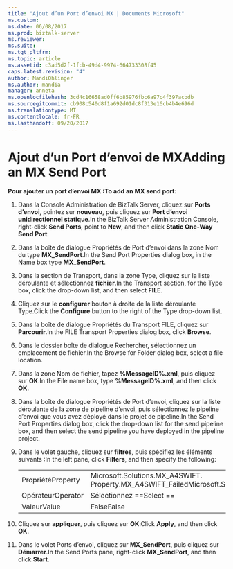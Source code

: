 ```yaml
---
title: "Ajout d’un Port d’envoi MX | Documents Microsoft"
ms.custom: 
ms.date: 06/08/2017
ms.prod: biztalk-server
ms.reviewer: 
ms.suite: 
ms.tgt_pltfrm: 
ms.topic: article
ms.assetid: c3ad5d2f-1fcb-49d4-9974-664733308f45
caps.latest.revision: "4"
author: MandiOhlinger
ms.author: mandia
manager: anneta
ms.openlocfilehash: 3cd4c16658ad0ff6b85976fbc6a97c4f397acbdb
ms.sourcegitcommit: cb908c540d8f1a692d01dc8f313e16cb4b4e696d
ms.translationtype: MT
ms.contentlocale: fr-FR
ms.lasthandoff: 09/20/2017
---
```

# <a name="adding-an-mx-send-port"></a><span data-ttu-id="95e67-102">Ajout d’un Port d’envoi de MX</span><span class="sxs-lookup"><span data-stu-id="95e67-102">Adding an MX Send Port</span></span>
<span data-ttu-id="95e67-103">**Pour ajouter un port d’envoi MX :**</span><span class="sxs-lookup"><span data-stu-id="95e67-103">**To add an MX send port:**</span></span>  
  
1.  <span data-ttu-id="95e67-104">Dans la Console Administration de BizTalk Server, cliquez sur **Ports d’envoi**, pointez sur **nouveau**, puis cliquez sur **Port d’envoi unidirectionnel statique**.</span><span class="sxs-lookup"><span data-stu-id="95e67-104">In the BizTalk Server Administration Console, right-click **Send Ports**, point to **New**, and then click **Static One-Way Send Port**.</span></span>  
  
2.  <span data-ttu-id="95e67-105">Dans la boîte de dialogue Propriétés de Port d’envoi dans la zone Nom du type **MX_SendPort**.</span><span class="sxs-lookup"><span data-stu-id="95e67-105">In the Send Port Properties dialog box, in the Name box type **MX_SendPort**.</span></span>  
  
3.  <span data-ttu-id="95e67-106">Dans la section de Transport, dans la zone Type, cliquez sur la liste déroulante et sélectionnez **fichier**.</span><span class="sxs-lookup"><span data-stu-id="95e67-106">In the Transport section, for the Type box, click the drop-down list, and then select **FILE**.</span></span>  
  
4.  <span data-ttu-id="95e67-107">Cliquez sur le **configurer** bouton à droite de la liste déroulante Type.</span><span class="sxs-lookup"><span data-stu-id="95e67-107">Click the **Configure** button to the right of the Type drop-down list.</span></span>  
  
5.  <span data-ttu-id="95e67-108">Dans la boîte de dialogue Propriétés du Transport FILE, cliquez sur **Parcourir**.</span><span class="sxs-lookup"><span data-stu-id="95e67-108">In the FILE Transport Properties dialog box, click **Browse**.</span></span>  
  
6.  <span data-ttu-id="95e67-109">Dans le dossier boîte de dialogue Rechercher, sélectionnez un emplacement de fichier.</span><span class="sxs-lookup"><span data-stu-id="95e67-109">In the Browse for Folder dialog box, select a file location.</span></span>  
  
7.  <span data-ttu-id="95e67-110">Dans la zone Nom de fichier, tapez **%MessageID%.xml**, puis cliquez sur **OK**.</span><span class="sxs-lookup"><span data-stu-id="95e67-110">In the File name box, type **%MessageID%.xml**, and then click **OK**.</span></span>  
  
8.  <span data-ttu-id="95e67-111">Dans la boîte de dialogue Propriétés de Port d’envoi, cliquez sur la liste déroulante de la zone de pipeline d’envoi, puis sélectionnez le pipeline d’envoi que vous avez déployé dans le projet de pipeline.</span><span class="sxs-lookup"><span data-stu-id="95e67-111">In the Send Port Properties dialog box, click the drop-down list for the send pipeline box, and then select the send pipeline you have deployed in the pipeline project.</span></span>  
  
9. <span data-ttu-id="95e67-112">Dans le volet gauche, cliquez sur **filtres**, puis spécifiez les éléments suivants :</span><span class="sxs-lookup"><span data-stu-id="95e67-112">In the left pane, click **Filters**, and then specify the following:</span></span>  
  
    |||  
    |-|-|  
    |<span data-ttu-id="95e67-113">Propriété</span><span class="sxs-lookup"><span data-stu-id="95e67-113">Property</span></span>|<span data-ttu-id="95e67-114">Microsoft.Solutions.MX_A4SWIFT. Property.MX_A4SWIFT_Failed</span><span class="sxs-lookup"><span data-stu-id="95e67-114">Microsoft.Solutions.MX_A4SWIFT.Property.MX_A4SWIFT_Failed</span></span>|  
    |<span data-ttu-id="95e67-115">Opérateur</span><span class="sxs-lookup"><span data-stu-id="95e67-115">Operator</span></span>|<span data-ttu-id="95e67-116">Sélectionnez ==</span><span class="sxs-lookup"><span data-stu-id="95e67-116">Select ==</span></span>|  
    |<span data-ttu-id="95e67-117">Valeur</span><span class="sxs-lookup"><span data-stu-id="95e67-117">Value</span></span>|<span data-ttu-id="95e67-118">False</span><span class="sxs-lookup"><span data-stu-id="95e67-118">False</span></span>|  
  
10. <span data-ttu-id="95e67-119">Cliquez sur **appliquer**, puis cliquez sur **OK**.</span><span class="sxs-lookup"><span data-stu-id="95e67-119">Click **Apply**, and then click **OK**.</span></span>  
  
11. <span data-ttu-id="95e67-120">Dans le volet Ports d’envoi, cliquez sur **MX_SendPort**, puis cliquez sur **Démarrer**.</span><span class="sxs-lookup"><span data-stu-id="95e67-120">In the Send Ports pane, right-click **MX_SendPort**, and then click **Start**.</span></span>